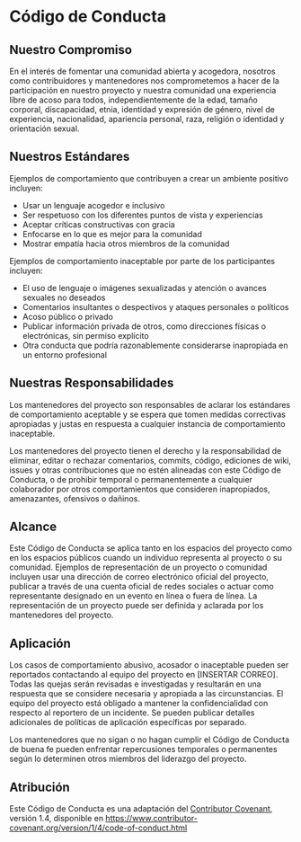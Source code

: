 # Código de Conducta

## Nuestro Compromiso

En el interés de fomentar una comunidad abierta y acogedora, nosotros como contribuidores y mantenedores nos comprometemos a hacer de la participación en nuestro proyecto y nuestra comunidad una experiencia libre de acoso para todos, independientemente de la edad, tamaño corporal, discapacidad, etnia, identidad y expresión de género, nivel de experiencia, nacionalidad, apariencia personal, raza, religión o identidad y orientación sexual.

## Nuestros Estándares

Ejemplos de comportamiento que contribuyen a crear un ambiente positivo incluyen:

- Usar un lenguaje acogedor e inclusivo
- Ser respetuoso con los diferentes puntos de vista y experiencias
- Aceptar críticas constructivas con gracia
- Enfocarse en lo que es mejor para la comunidad
- Mostrar empatía hacia otros miembros de la comunidad

Ejemplos de comportamiento inaceptable por parte de los participantes incluyen:

- El uso de lenguaje o imágenes sexualizadas y atención o avances sexuales no deseados
- Comentarios insultantes o despectivos y ataques personales o políticos
- Acoso público o privado
- Publicar información privada de otros, como direcciones físicas o electrónicas, sin permiso explícito
- Otra conducta que podría razonablemente considerarse inapropiada en un entorno profesional

## Nuestras Responsabilidades

Los mantenedores del proyecto son responsables de aclarar los estándares de comportamiento aceptable y se espera que tomen medidas correctivas apropiadas y justas en respuesta a cualquier instancia de comportamiento inaceptable.

Los mantenedores del proyecto tienen el derecho y la responsabilidad de eliminar, editar o rechazar comentarios, commits, código, ediciones de wiki, issues y otras contribuciones que no estén alineadas con este Código de Conducta, o de prohibir temporal o permanentemente a cualquier colaborador por otros comportamientos que consideren inapropiados, amenazantes, ofensivos o dañinos.

## Alcance

Este Código de Conducta se aplica tanto en los espacios del proyecto como en los espacios públicos cuando un individuo representa al proyecto o su comunidad. Ejemplos de representación de un proyecto o comunidad incluyen usar una dirección de correo electrónico oficial del proyecto, publicar a través de una cuenta oficial de redes sociales o actuar como representante designado en un evento en línea o fuera de línea. La representación de un proyecto puede ser definida y aclarada por los mantenedores del proyecto.

## Aplicación

Los casos de comportamiento abusivo, acosador o inaceptable pueden ser reportados contactando al equipo del proyecto en [INSERTAR CORREO]. Todas las quejas serán revisadas e investigadas y resultarán en una respuesta que se considere necesaria y apropiada a las circunstancias. El equipo del proyecto está obligado a mantener la confidencialidad con respecto al reportero de un incidente. Se pueden publicar detalles adicionales de políticas de aplicación específicas por separado.

Los mantenedores que no sigan o no hagan cumplir el Código de Conducta de buena fe pueden enfrentar repercusiones temporales o permanentes según lo determinen otros miembros del liderazgo del proyecto.

## Atribución

Este Código de Conducta es una adaptación del [Contributor Covenant][homepage], versión 1.4, disponible en https://www.contributor-covenant.org/version/1/4/code-of-conduct.html

[homepage]: https://www.contributor-covenant.org 